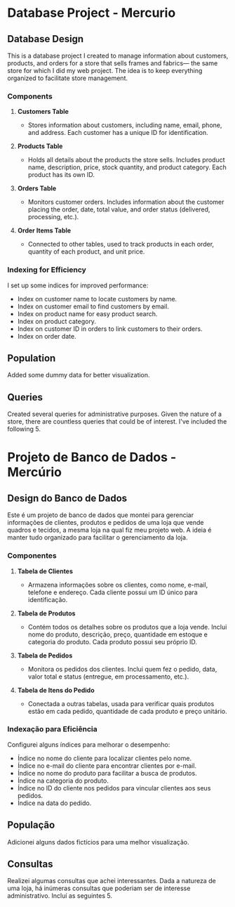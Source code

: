 # Database Project - Mercurio 

## Database Design
This is a database project I created to manage information about customers, products, and orders for a store that sells frames and fabrics— the same store for which I did my web project. The idea is to keep everything organized to facilitate store management.

### Components
1. **Customers Table**
   - Stores information about customers, including name, email, phone, and address. Each customer has a unique ID for identification.

2. **Products Table**
   - Holds all details about the products the store sells. Includes product name, description, price, stock quantity, and product category. Each product has its own ID.

3. **Orders Table**
   - Monitors customer orders. Includes information about the customer placing the order, date, total value, and order status (delivered, processing, etc.).

4. **Order Items Table**
   - Connected to other tables, used to track products in each order, quantity of each product, and unit price.

### Indexing for Efficiency
I set up some indices for improved performance:
- Index on customer name to locate customers by name.
- Index on customer email to find customers by email.
- Index on product name for easy product search.
- Index on product category.
- Index on customer ID in orders to link customers to their orders.
- Index on order date.

## Population
Added some dummy data for better visualization.

## Queries
Created several queries for administrative purposes. Given the nature of a store, there are countless queries that could be of interest. I've included the following 5.

# Projeto de Banco de Dados - Mercúrio 

## Design do Banco de Dados
Este é um projeto de banco de dados que montei para gerenciar informações de clientes, produtos e pedidos de uma loja que vende quadros e tecidos, a mesma loja na qual fiz meu projeto web. A ideia é manter tudo organizado para facilitar o gerenciamento da loja.

### Componentes
1. **Tabela de Clientes**
   - Armazena informações sobre os clientes, como nome, e-mail, telefone e endereço. Cada cliente possui um ID único para identificação.

2. **Tabela de Produtos**
   - Contém todos os detalhes sobre os produtos que a loja vende. Inclui nome do produto, descrição, preço, quantidade em estoque e categoria do produto. Cada produto possui seu próprio ID.

3. **Tabela de Pedidos**
   - Monitora os pedidos dos clientes. Inclui quem fez o pedido, data, valor total e status (entregue, em processamento, etc.).

4. **Tabela de Itens do Pedido**
   - Conectada a outras tabelas, usada para verificar quais produtos estão em cada pedido, quantidade de cada produto e preço unitário.

### Indexação para Eficiência
Configurei alguns índices para melhorar o desempenho:
- Índice no nome do cliente para localizar clientes pelo nome.
- Índice no e-mail do cliente para encontrar clientes por e-mail.
- Índice no nome do produto para facilitar a busca de produtos.
- Índice na categoria do produto.
- Índice no ID do cliente nos pedidos para vincular clientes aos seus pedidos.
- Índice na data do pedido.

## População
Adicionei alguns dados fictícios para uma melhor visualização.

## Consultas
Realizei algumas consultas que achei interessantes. Dada a natureza de uma loja, há inúmeras consultas que poderiam ser de interesse administrativo. Incluí as seguintes 5.
